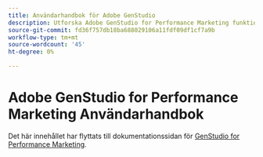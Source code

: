 ```yaml
---
title: Användarhandbok för Adobe GenStudio
description: Utforska Adobe GenStudio for Performance Marketing funktioner. Lär dig hur du snabbt kan skapa varumärkesanpassade resurser, generera variationer och optimera upplevelser.
source-git-commit: fd36f757db18ba688029106a11fdf09df1cf7a9b
workflow-type: tm+mt
source-wordcount: '45'
ht-degree: 0%

---
```


# Adobe GenStudio for Performance Marketing Användarhandbok

Det här innehållet har flyttats till dokumentationssidan för [GenStudio for Performance Marketing](https://experienceleague.adobe.com/en/docs/genstudio-for-performance-marketing).
